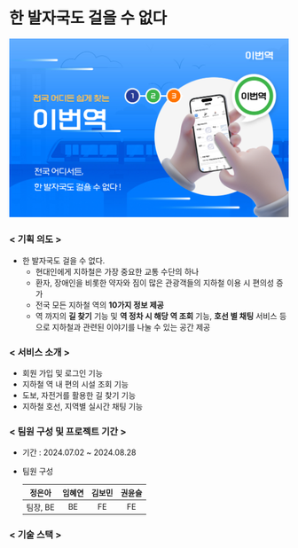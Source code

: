 # 한 발자국도 걸을 수 없다
![main_img](https://github.com/None-Step/None-Step-BE/blob/main/main_img.png)

### < 기획 의도 >
* 한 발자국도 걸을 수 없다.
  * 현대인에게 지하철은 가장 중요한 교통 수단의 하나
  * 환자, 장애인을 비롯한 약자와 짐이 많은 관광객들의 지하철 이용 시 편의성 증가
  * 전국 모든 지하철 역의 **10가지 정보 제공**
  * 역 까지의 **길 찾기** 기능 및 **역 정차 시 해당 역 조회** 기능, **호선 별 채팅** 서비스 등으로 지하철과 관련된 이야기를 나눌 수 있는 공간 제공
 
 ### < 서비스 소개 >
* 회원 가입 및 로그인 기능
* 지하철 역 내 편의 시설 조회 기능
* 도보, 자전거를 활용한 길 찾기 기능
* 지하철 호선, 지역별 실시간 채팅 기능

### < 팀원 구성 및 프로젝트 기간 >
* 기간 : 2024.07.02 ~ 2024.08.28

* 팀원 구성
  
  |정은아|임혜연|김보민|권윤슬|
  |:---:|:---:|:---:|:---:|
  |팀장, BE|BE|FE|FE|

### < 기술 스택 >
